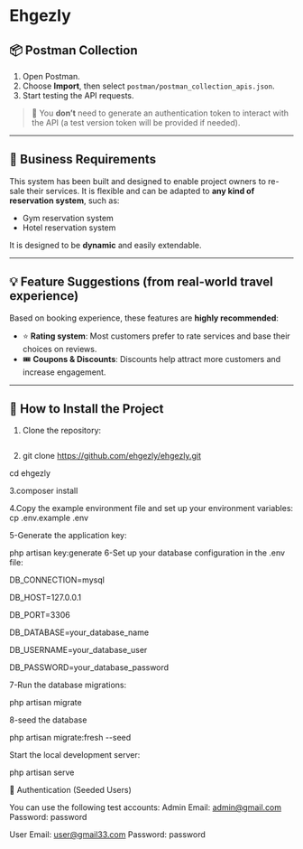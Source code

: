# Ehgezly

## 📦 Postman Collection

1. Open Postman.
2. Choose **Import**, then select `postman/postman_collection_apis.json`.
3. Start testing the API requests.

> 🔐 You **don’t** need to generate an authentication token to interact with the API (a test version token will be provided if needed).

---

## 📌 Business Requirements

This system has been built and designed to enable project owners to re-sale their services. It is flexible and can be adapted to **any kind of reservation system**, such as:
- Gym reservation system
- Hotel reservation system

It is designed to be **dynamic** and easily extendable.

---

## 💡 Feature Suggestions (from real-world travel experience)

Based on booking experience, these features are **highly recommended**:

- ⭐ **Rating system**: Most customers prefer to rate services and base their choices on reviews.
- 🎟️ **Coupons & Discounts**: Discounts help attract more customers and increase engagement.

---

## 🚀 How to Install the Project

1. Clone the repository:
   ```bash
   
 2.  git clone https://github.com/ehgezly/ehgezly.git
    
   cd ehgezly
   
3.composer install

4.Copy the example environment file and set up your environment variables:
cp .env.example .env

5-Generate the application key:

php artisan key:generate
6-Set up your database configuration in the .env file:

DB_CONNECTION=mysql

DB_HOST=127.0.0.1

DB_PORT=3306

DB_DATABASE=your_database_name

DB_USERNAME=your_database_user

DB_PASSWORD=your_database_password

7-Run the database migrations:

php artisan migrate

8-seed the database

php artisan migrate:fresh --seed

Start the local development server:

php artisan serve

🔐 Authentication (Seeded Users)

You can use the following test accounts:
Admin
Email: admin@gmail.com
Password: password

User
Email: user@gmail33.com
Password: password

